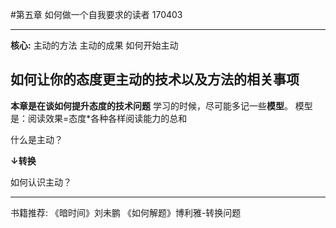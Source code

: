 #第五章 如何做一个自我要求的读者
170403
- - - - -
**核心:**
主动的方法
主动的成果
如何开始主动
## 如何让你的态度更主动的技术以及方法的相关事项

**本章是在谈如何提升态度的技术问题**
学习的时候，尽可能多记一些**模型**。
模型是：阅读效果=态度*各种各样阅读能力的总和

什么是主动？

**↓转换**

如何认识主动？









- - - - -
书籍推荐:
《暗时间》刘未鹏
《如何解题》博利雅-转换问题